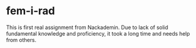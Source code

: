 # fem-i-rad
This is first real assignment from Nackademin.
Due to lack of solid fundamental knowledge and proficiency, it took a long time and needs help from others.
